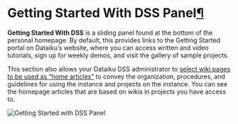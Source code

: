 Getting Started With DSS Panel[¶](#getting-started-with-dss-panel "Permalink to this heading")
==============================================================================================


**Getting Started With DSS** is a sliding panel found at the bottom of the personal homepage. By default, this provides links to the Getting Started portal on Dataiku’s website, where you can access written and video tutorials, sign up for weekly demos, and visit the gallery of sample projects.


This section also allows your Dataiku DSS administrator to [select wiki pages to be used as “home articles”](https://doc.dataiku.com/dss/latest/collaboration/wiki.html#home-articles) to convey the organization, procedures, and guidelines for using the instance and projects on the instance. You can see the homepage articles that are based on wikis in projects you have access to.


![Getting Started with DSS Panel](../../_images/homepage-getting-started.png)
